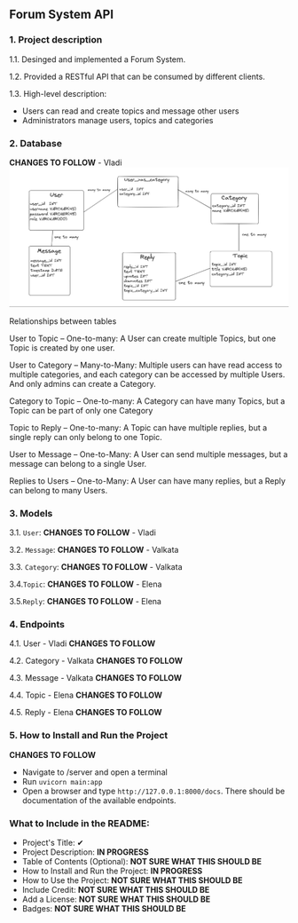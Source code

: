 ## Forum System API


### 1. Project description
1.1. Desinged and implemented a Forum System.

1.2. Provided a RESTful API that can be consumed by different clients.

1.3. High-level description:
- Users can read and create topics and message other users
- Administrators manage users, topics and categories


### 2. Database
**CHANGES TO FOLLOW** - Vladi
![database](./database.png)

Relationships between tables

User to Topic – One-to-many: A User can create multiple Topics, but one Topic is created by one user.

User to Category – Many-to-Many: Multiple users can have read access to multiple categories, and each category can be accessed by multiple Users. And only admins can create a Category.

Category to Topic – One-to-many: A Category can have many Topics, but a Topic can be part of only one Category

Topic to Reply – One-to-many: A Topic can have multiple replies, but a single reply can only belong to one Topic.

User to Message – One-to-Many: A User can send multiple messages, but a message can belong to a single User.

Replies to Users – One-to-Many:  A User can have many replies, but a Reply can belong to many Users.


### 3. Models
3.1. `User`: **CHANGES TO FOLLOW** - Vladi 

3.2. `Message`: **CHANGES TO FOLLOW** - Valkata

3.3. `Category`: **CHANGES TO FOLLOW** - Valkata

3.4.`Topic`: **CHANGES TO FOLLOW** - Elena

3.5.`Reply`: **CHANGES TO FOLLOW** - Elena


### 4. Endpoints

4.1. User - Vladi
**CHANGES TO FOLLOW**

4.2. Category - Valkata
**CHANGES TO FOLLOW**
 
4.3. Message - Valkata
**CHANGES TO FOLLOW**

4.4. Topic - Elena
**CHANGES TO FOLLOW**

4.5. Reply - Elena
**CHANGES TO FOLLOW**


### 5. How to Install and Run the Project
**CHANGES TO FOLLOW**
- Navigate to /server and open a terminal
- Run `uvicorn main:app`
- Open a browser and type `http://127.0.0.1:8000/docs`. There should be documentation of the available endpoints.

### What to Include in the README:
- Project's Title: ✔ 
- Project Description: **IN PROGRESS**
- Table of Contents (Optional): **NOT SURE WHAT THIS SHOULD BE**
- How to Install and Run the Project: **IN PROGRESS**
- How to Use the Project: **NOT SURE WHAT THIS SHOULD BE**
- Include Credit: **NOT SURE WHAT THIS SHOULD BE**
- Add a License: **NOT SURE WHAT THIS SHOULD BE**
- Badges: **NOT SURE WHAT THIS SHOULD BE**